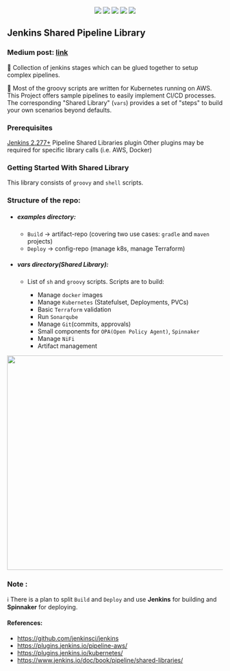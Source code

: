 <p align="center">
    <a href="https://www.apache.org/licenses/LICENSE-2.0" alt="license">
        <img src="https://img.shields.io/github/license/tomarv2/jenkins-pipeline-library" /></a>
    <a href="https://github.com/tomarv2/jenkins-pipeline-library/tags" alt="GitHub tag">
        <img src="https://img.shields.io/github/v/tag/tomarv2/jenkins-pipeline-library" /></a>
    <a href="https://stackoverflow.com/users/6679867/tomarv2" alt="Stack Exchange reputation">
        <img src="https://img.shields.io/stackexchange/stackoverflow/r/6679867"></a>
    <a href="https://discord.gg/XH975bzN" alt="chat on Discord">
        <img src="https://img.shields.io/discord/813961944443912223?logo=discord"></a>
    <a href="https://twitter.com/intent/follow?screen_name=varuntomar2019" alt="follow on Twitter">
        <img src="https://img.shields.io/twitter/follow/varuntomar2019?style=social&logo=twitter"></a>
</p>

## Jenkins Shared Pipeline Library

### Medium post: [link](https://medium.com/tomarv2/jenkins-shared-libraries-ab64f7acac68)

:wave: Collection of jenkins stages which can be glued together to setup complex pipelines.

:wave: Most of the groovy scripts are written for Kubernetes running on AWS.  This Project offers sample pipelines to easily implement CI/CD processes. The corresponding "Shared Library" (`vars`) provides a set of "steps" to build your own scenarios beyond defaults.

### Prerequisites

[Jenkins 2.277+](https://hub.docker.com/r/jenkins/jenkins/tags/?page=1&ordering=last_updated)
Pipeline Shared Libraries plugin
Other plugins may be required for specific library calls (i.e. AWS, Docker)

### Getting Started With Shared Library

This library consists of `groovy` and `shell` scripts. 

### Structure of the repo:

 - ##### examples directory:
    - `Build` -> artifact-repo (covering two use cases: `gradle` and `maven` projects)
    - `Deploy` -> config-repo (manage k8s, manage Terraform)
 
- ##### vars directory(Shared Library):
    - List of `sh` and `groovy` scripts. Scripts are to build:
         
       - Manage `docker` images
       - Manage `Kubernetes` (Statefulset, Deployments, PVCs)
       - Basic `Terraform` validation
       - Run `Sonarqube`
       - Manage `Git`(commits, approvals)
       - Small components for `OPA(Open Policy Agent)`, `Spinnaker`
       - Manage `NiFi`
       - Artifact management
   

<p align="center">
  <img width="900" height="500" src="https://files.gitter.im/tomarv2/oy6L/Screen-Shot-2020-04-09-at-9.08.16-PM.png">
</p>

### Note :

:information_source: There is a plan to split `Build` and `Deploy` and use **Jenkins** for building and **Spinnaker** for deploying.

#### References:

- https://github.com/jenkinsci/jenkins
- https://plugins.jenkins.io/pipeline-aws/
- https://plugins.jenkins.io/kubernetes/
- https://www.jenkins.io/doc/book/pipeline/shared-libraries/




